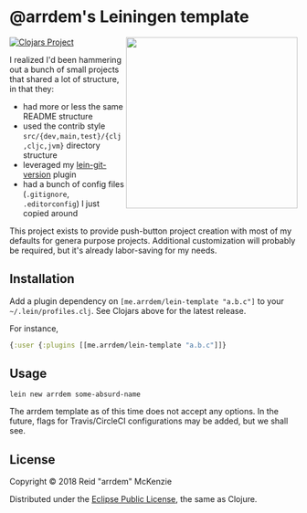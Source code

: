 # @arrdem's Leiningen template

<img align="right" src="https://github.com/arrdem/lein-template/raw/master/etc/lein-template.jpg" width=300/>

[![Clojars Project](https://img.shields.io/clojars/v/me.arrdem/lein-template.svg)](https://clojars.org/me.arrdem/lein-template)

I realized I'd been hammering out a bunch of small projects that shared a lot of structure, in that
they:

- had more or less the same README structure
- used the contrib style `src/{dev,main,test}/{clj,cljc,jvm}` directory structure
- leveraged my [lein-git-version](https://github.com/arrdem/lein-git-version) plugin
- had a bunch of config files (`.gitignore`, `.editorconfig`) I just copied around

This project exists to provide push-button project creation with most of my defaults for genera
purpose projects. Additional customization will probably be required, but it's already labor-saving
for my needs.

## Installation

Add a plugin dependency on `[me.arrdem/lein-template "a.b.c"]` to your `~/.lein/profiles.clj`. See
Clojars above for the latest release.

For instance,

``` clojure
{:user {:plugins [[me.arrdem/lein-template "a.b.c"]]}
```

## Usage

    lein new arrdem some-absurd-name

The arrdem template as of this time does not accept any options. In the future, flags for
Travis/CircleCI configurations may be added, but we shall see.

## License

Copyright © 2018 Reid "arrdem" McKenzie

Distributed under the [Eclipse Public License](./LICENSE), the same as Clojure.
